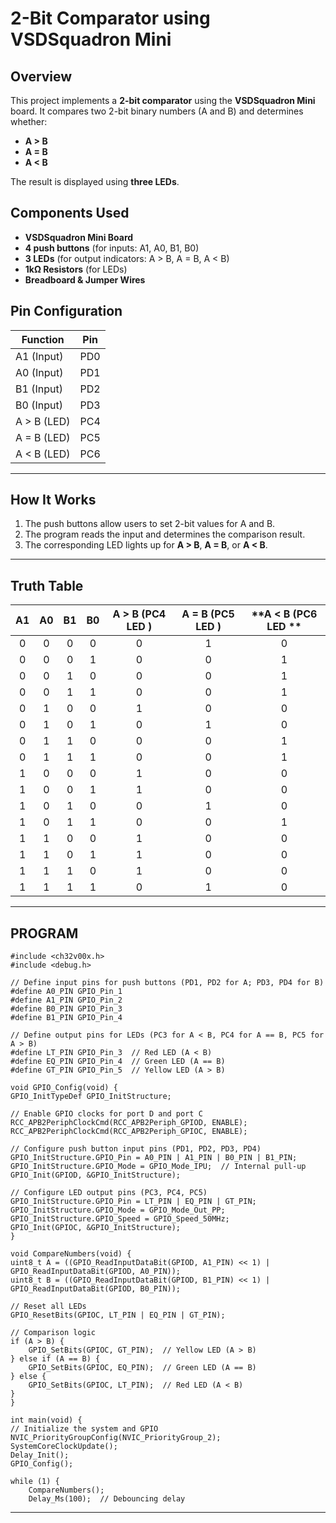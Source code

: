# 2-Bit Comparator using VSDSquadron Mini

## Overview
This project implements a **2-bit comparator** using the **VSDSquadron Mini** board. It compares two 2-bit binary numbers (A and B) and determines whether:  
- **A > B**  
- **A = B**  
- **A < B**  

The result is displayed using **three LEDs**.

## Components Used
- **VSDSquadron Mini Board**
- **4 push buttons** (for inputs: A1, A0, B1, B0)
- **3 LEDs** (for output indicators: A > B, A = B, A < B)
- **1kΩ Resistors** (for LEDs)
- **Breadboard & Jumper Wires**

## Pin Configuration
| Function | Pin |
|----------|----|
| A1 (Input) | PD0 |
| A0 (Input) | PD1 |
| B1 (Input) | PD2 |
| B0 (Input) | PD3 |
| A > B (LED) | PC4 |
| A = B (LED) | PC5 |
| A < B (LED) | PC6 |

-----

## How It Works
1. The push buttons allow users to set 2-bit values for A and B.
2. The program reads the input and determines the comparison result.
3. The corresponding LED lights up for **A > B**, **A = B**, or **A < B**.

------
## Truth Table
| **A1** | **A0** | **B1** | **B0** | **A > B (PC4 LED )** | **A = B (PC5 LED )** | **A < B (PC6 LED ** |
|:------:|:------:|:------:|:------:|:----------------------:|:----------------------:|:----------------------:|
| 0 | 0 | 0 | 0 | 0 | 1 | 0 |
| 0 | 0 | 0 | 1 | 0 | 0 | 1 |
| 0 | 0 | 1 | 0 | 0 | 0 | 1 |
| 0 | 0 | 1 | 1 | 0 | 0 | 1 |
| 0 | 1 | 0 | 0 | 1 | 0 | 0 |
| 0 | 1 | 0 | 1 | 0 | 1 | 0 |
| 0 | 1 | 1 | 0 | 0 | 0 | 1 |
| 0 | 1 | 1 | 1 | 0 | 0 | 1 |
| 1 | 0 | 0 | 0 | 1 | 0 | 0 |
| 1 | 0 | 0 | 1 | 1 | 0 | 0 |
| 1 | 0 | 1 | 0 | 0 | 1 | 0 |
| 1 | 0 | 1 | 1 | 0 | 0 | 1 |
| 1 | 1 | 0 | 0 | 1 | 0 | 0 |
| 1 | 1 | 0 | 1 | 1 | 0 | 0 |
| 1 | 1 | 1 | 0 | 1 | 0 | 0 |
| 1 | 1 | 1 | 1 | 0 | 1 | 0 |

------
## PROGRAM

    #include <ch32v00x.h>
    #include <debug.h>

    // Define input pins for push buttons (PD1, PD2 for A; PD3, PD4 for B)
    #define A0_PIN GPIO_Pin_1
    #define A1_PIN GPIO_Pin_2
    #define B0_PIN GPIO_Pin_3
    #define B1_PIN GPIO_Pin_4

    // Define output pins for LEDs (PC3 for A < B, PC4 for A == B, PC5 for A > B)
    #define LT_PIN GPIO_Pin_3  // Red LED (A < B)
    #define EQ_PIN GPIO_Pin_4  // Green LED (A == B)
    #define GT_PIN GPIO_Pin_5  // Yellow LED (A > B)

    void GPIO_Config(void) {
    GPIO_InitTypeDef GPIO_InitStructure;

    // Enable GPIO clocks for port D and port C
    RCC_APB2PeriphClockCmd(RCC_APB2Periph_GPIOD, ENABLE);
    RCC_APB2PeriphClockCmd(RCC_APB2Periph_GPIOC, ENABLE);

    // Configure push button input pins (PD1, PD2, PD3, PD4)
    GPIO_InitStructure.GPIO_Pin = A0_PIN | A1_PIN | B0_PIN | B1_PIN;
    GPIO_InitStructure.GPIO_Mode = GPIO_Mode_IPU;  // Internal pull-up
    GPIO_Init(GPIOD, &GPIO_InitStructure);

    // Configure LED output pins (PC3, PC4, PC5)
    GPIO_InitStructure.GPIO_Pin = LT_PIN | EQ_PIN | GT_PIN;
    GPIO_InitStructure.GPIO_Mode = GPIO_Mode_Out_PP;
    GPIO_InitStructure.GPIO_Speed = GPIO_Speed_50MHz;
    GPIO_Init(GPIOC, &GPIO_InitStructure);
    }

    void CompareNumbers(void) {
    uint8_t A = ((GPIO_ReadInputDataBit(GPIOD, A1_PIN) << 1) | GPIO_ReadInputDataBit(GPIOD, A0_PIN));
    uint8_t B = ((GPIO_ReadInputDataBit(GPIOD, B1_PIN) << 1) | GPIO_ReadInputDataBit(GPIOD, B0_PIN));

    // Reset all LEDs
    GPIO_ResetBits(GPIOC, LT_PIN | EQ_PIN | GT_PIN);

    // Comparison logic
    if (A > B) {
        GPIO_SetBits(GPIOC, GT_PIN);  // Yellow LED (A > B)
    } else if (A == B) {
        GPIO_SetBits(GPIOC, EQ_PIN);  // Green LED (A == B)
    } else {
        GPIO_SetBits(GPIOC, LT_PIN);  // Red LED (A < B)
    }
    }

    int main(void) {
    // Initialize the system and GPIO
    NVIC_PriorityGroupConfig(NVIC_PriorityGroup_2);
    SystemCoreClockUpdate();
    Delay_Init();
    GPIO_Config();

    while (1) {
        CompareNumbers();
        Delay_Ms(100);  // Debouncing delay
-----

        
       



